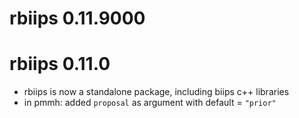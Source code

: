 # rbiips 0.11.9000

# rbiips 0.11.0

* rbiips is now a standalone package, including biips c++ libraries
* in pmmh: added `proposal` as argument with default = `"prior"`
